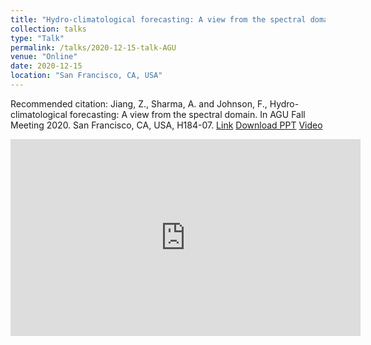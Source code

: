 ```yaml
---
title: "Hydro-climatological forecasting: A view from the spectral domain"
collection: talks
type: "Talk"
permalink: /talks/2020-12-15-talk-AGU
venue: "Online"
date: 2020-12-15
location: "San Francisco, CA, USA"
---
```


Recommended citation: Jiang, Z., Sharma, A. and Johnson, F., Hydro-climatological forecasting: A view from the spectral domain. In AGU Fall Meeting 2020. San Francisco, CA, USA, H184-07. [Link](https://agu.confex.com/agu/fm20/meetingapp.cgi/Paper/679238) [Download PPT](http://singh-bohar.github.io/files/Jiang-AGU-2020.pdf) [Video](https://youtu.be/Cawtb3tAFoM)

<iframe width="560" height="315" src="https://www.youtube.com/embed/Cawtb3tAFoM" frameborder="0" allow="accelerometer; autoplay; clipboard-write; encrypted-media; gyroscope; picture-in-picture" allowfullscreen></iframe>
